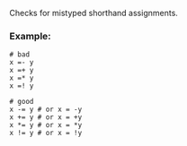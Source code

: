 Checks for mistyped shorthand assignments.

### Example:
    # bad
    x =- y
    x =+ y
    x =* y
    x =! y

    # good
    x -= y # or x = -y
    x += y # or x = +y
    x *= y # or x = *y
    x != y # or x = !y
